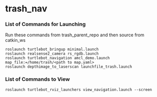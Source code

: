 # trash_nav

### List of Commands for Launching 
Run these commands from trash_parent_repo and then source from catkin_ws
```
roslaunch turtlebot_bringup minimal.launch
roslaunch realsense2_camera rs_rgdb.launch
roslaunch turtlebot_navigation amcl_demo.launch map_file:=/home/trash/<path to map.yaml>
roslaunch depthimage_to_laserscan launchfile_trash.launch
```

### List of Commands to View
```
roslaunch turtlebot_rviz_launchers view_navigation.launch --screen
```

